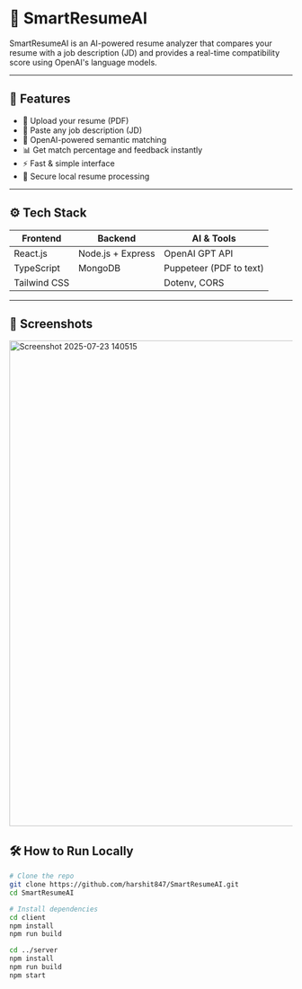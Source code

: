 # 🚀 SmartResumeAI

SmartResumeAI is an AI-powered resume analyzer that compares your resume with a job description (JD) and provides a real-time compatibility score using OpenAI's language models.

---

## 🧠 Features

- 🧾 Upload your resume (PDF)
- 📝 Paste any job description (JD)
- 🤖 OpenAI-powered semantic matching
- 📊 Get match percentage and feedback instantly
- ⚡ Fast & simple interface
- 🔐 Secure local resume processing

---

## ⚙️ Tech Stack

| Frontend         | Backend           | AI & Tools         |
|------------------|-------------------|--------------------|
| React.js         | Node.js + Express | OpenAI GPT API     |
| TypeScript       | MongoDB           | Puppeteer (PDF to text) |
| Tailwind CSS     |                   | Dotenv, CORS       |

---

## 📸 Screenshots

<img width="1919" height="865" alt="Screenshot 2025-07-23 140515" src="https://github.com/user-attachments/assets/b6073dce-2967-4530-afb8-5c3b5d8b64ad" />


## 🛠️ How to Run Locally

```bash
# Clone the repo
git clone https://github.com/harshit847/SmartResumeAI.git
cd SmartResumeAI

# Install dependencies
cd client
npm install
npm run build

cd ../server
npm install
npm run build
npm start
